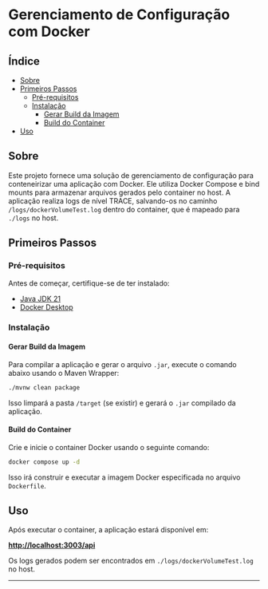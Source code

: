 
# Gerenciamento de Configuração com Docker

## Índice

- [Sobre](#sobre)
- [Primeiros Passos](#primeiros-passos)
  - [Pré-requisitos](#pré-requisitos)
  - [Instalação](#instalação)
    - [Gerar Build da Imagem](#gerar-build-da-imagem)
    - [Build do Container](#build-do-container)
- [Uso](#uso)

## Sobre

Este projeto fornece uma solução de gerenciamento de configuração para conteneirizar uma aplicação com Docker. Ele utiliza Docker Compose e bind mounts para armazenar arquivos gerados pelo container no host. A aplicação realiza logs de nível TRACE, salvando-os no caminho `/logs/dockerVolumeTest.log` dentro do container, que é mapeado para `./logs` no host.

## Primeiros Passos

### Pré-requisitos

Antes de começar, certifique-se de ter instalado:

- [Java JDK 21](https://www.oracle.com/java/technologies/javase/jdk21-archive-downloads.html)
- [Docker Desktop](https://www.docker.com/products/docker-desktop/)

### Instalação

#### Gerar Build da Imagem

Para compilar a aplicação e gerar o arquivo `.jar`, execute o comando abaixo usando o Maven Wrapper:

```bash
./mvnw clean package
```

Isso limpará a pasta `/target` (se existir) e gerará o `.jar` compilado da aplicação.

#### Build do Container

Crie e inicie o container Docker usando o seguinte comando:

```bash
docker compose up -d
```

Isso irá construir e executar a imagem Docker especificada no arquivo `Dockerfile`.

## Uso

Após executar o container, a aplicação estará disponível em:  

**[http://localhost:3003/api](http://localhost:3003/api)**


Os logs gerados podem ser encontrados em `./logs/dockerVolumeTest.log` no host.

---